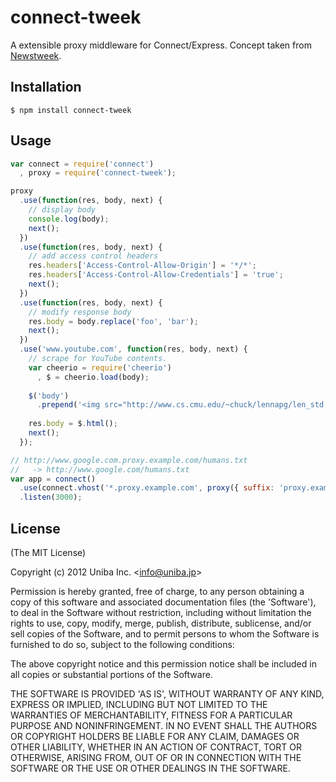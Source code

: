 # connect-tweek

  A extensible proxy middleware for Connect/Express. Concept taken from [Newstweek](http://newstweek.com/).

## Installation

```
$ npm install connect-tweek
```

## Usage

```javascript
var connect = require('connect')
  , proxy = require('connect-tweek');

proxy
  .use(function(res, body, next) {
    // display body
    console.log(body);
    next();
  })
  .use(function(res, body, next) {
    // add access control headers
    res.headers['Access-Control-Allow-Origin'] = '*/*';
    res.headers['Access-Control-Allow-Credentials'] = 'true';
    next();
  })
  .use(function(res, body, next) {
    // modify response body
    res.body = body.replace('foo', 'bar');
    next();
  })
  .use('www.youtube.com', function(res, body, next) {
    // scrape for YouTube contents.
    var cheerio = require('cheerio')
      , $ = cheerio.load(body);
      
    $('body')
      .prepend('<img src="http://www.cs.cmu.edu/~chuck/lennapg/len_std.jpg">'); // inject lenna.
    
    res.body = $.html();
    next();
  });

// http://www.google.com.proxy.example.com/humans.txt
//   -> http://www.google.com/humans.txt
var app = connect()
  .use(connect.vhost('*.proxy.example.com', proxy({ suffix: 'proxy.example.com' })))
  .listen(3000);
```

## License

(The MIT License)

Copyright (c) 2012 Uniba Inc. &lt;info@uniba.jp&gt;

Permission is hereby granted, free of charge, to any person obtaining
a copy of this software and associated documentation files (the
'Software'), to deal in the Software without restriction, including
without limitation the rights to use, copy, modify, merge, publish,
distribute, sublicense, and/or sell copies of the Software, and to
permit persons to whom the Software is furnished to do so, subject to
the following conditions:

The above copyright notice and this permission notice shall be
included in all copies or substantial portions of the Software.

THE SOFTWARE IS PROVIDED 'AS IS', WITHOUT WARRANTY OF ANY KIND,
EXPRESS OR IMPLIED, INCLUDING BUT NOT LIMITED TO THE WARRANTIES OF
MERCHANTABILITY, FITNESS FOR A PARTICULAR PURPOSE AND NONINFRINGEMENT.
IN NO EVENT SHALL THE AUTHORS OR COPYRIGHT HOLDERS BE LIABLE FOR ANY
CLAIM, DAMAGES OR OTHER LIABILITY, WHETHER IN AN ACTION OF CONTRACT,
TORT OR OTHERWISE, ARISING FROM, OUT OF OR IN CONNECTION WITH THE
SOFTWARE OR THE USE OR OTHER DEALINGS IN THE SOFTWARE.
